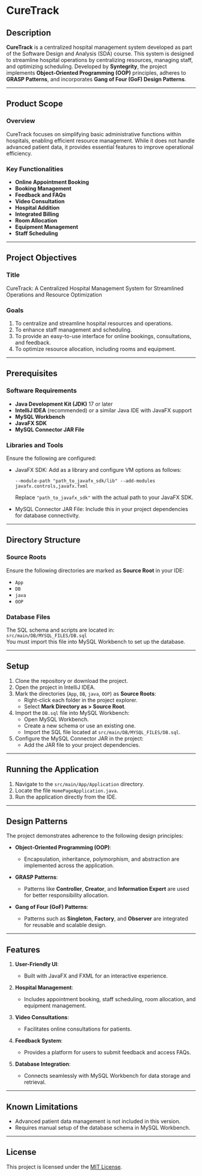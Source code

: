 
# CureTrack  

## Description  
**CureTrack** is a centralized hospital management system developed as part of the Software Design and Analysis (SDA) course. This system is designed to streamline hospital operations by centralizing resources, managing staff, and optimizing scheduling. Developed by **Syntegrity**, the project implements **Object-Oriented Programming (OOP)** principles, adheres to **GRASP Patterns**, and incorporates **Gang of Four (GoF) Design Patterns**.  

---

## Product Scope  

### Overview  
CureTrack focuses on simplifying basic administrative functions within hospitals, enabling efficient resource management. While it does not handle advanced patient data, it provides essential features to improve operational efficiency.  

### Key Functionalities  
- **Online Appointment Booking**  
- **Booking Management**  
- **Feedback and FAQs**  
- **Video Consultation**  
- **Hospital Addition**  
- **Integrated Billing**  
- **Room Allocation**  
- **Equipment Management**  
- **Staff Scheduling**  

---

## Project Objectives  
### Title  
CureTrack: A Centralized Hospital Management System for Streamlined Operations and Resource Optimization  

### Goals  
1. To centralize and streamline hospital resources and operations.  
2. To enhance staff management and scheduling.  
3. To provide an easy-to-use interface for online bookings, consultations, and feedback.  
4. To optimize resource allocation, including rooms and equipment.  

---

## Prerequisites  

### Software Requirements  
- **Java Development Kit (JDK)** 17 or later  
- **IntelliJ IDEA** (recommended) or a similar Java IDE with JavaFX support  
- **MySQL Workbench**  
- **JavaFX SDK**  
- **MySQL Connector JAR File**  

### Libraries and Tools  
Ensure the following are configured:  
- JavaFX SDK: Add as a library and configure VM options as follows:  
  ```
  --module-path "path_to_javafx_sdk/lib" --add-modules javafx.controls,javafx.fxml
  ```  
  Replace `"path_to_javafx_sdk"` with the actual path to your JavaFX SDK.  

- MySQL Connector JAR File: Include this in your project dependencies for database connectivity.  

---

## Directory Structure  

### Source Roots  
Ensure the following directories are marked as **Source Root** in your IDE:  
- `App`  
- `DB`  
- `java`  
- `OOP`  

### Database Files  
The SQL schema and scripts are located in:  
`src/main/DB/MYSQL_FILES/DB.sql`  
You must import this file into MySQL Workbench to set up the database.  

---

## Setup  

1. Clone the repository or download the project.  
2. Open the project in IntelliJ IDEA.  
3. Mark the directories (`App`, `DB`, `java`, `OOP`) as **Source Roots**:  
   - Right-click each folder in the project explorer.  
   - Select **Mark Directory as > Source Root**.  
4. Import the `DB.sql` file into MySQL Workbench:  
   - Open MySQL Workbench.  
   - Create a new schema or use an existing one.  
   - Import the SQL file located at `src/main/DB/MYSQL_FILES/DB.sql`.  
5. Configure the MySQL Connector JAR in the project:  
   - Add the JAR file to your project dependencies.  

---

## Running the Application  

1. Navigate to the `src/main/App/Application` directory.  
2. Locate the file `HomePageApplication.java`.  
3. Run the application directly from the IDE.  

---

## Design Patterns  

The project demonstrates adherence to the following design principles:  

- **Object-Oriented Programming (OOP)**:  
  - Encapsulation, inheritance, polymorphism, and abstraction are implemented across the application.  

- **GRASP Patterns**:  
  - Patterns like **Controller**, **Creator**, and **Information Expert** are used for better responsibility allocation.  

- **Gang of Four (GoF) Patterns**:  
  - Patterns such as **Singleton**, **Factory**, and **Observer** are integrated for reusable and scalable design.  

---

## Features  

1. **User-Friendly UI**:  
   - Built with JavaFX and FXML for an interactive experience.  

2. **Hospital Management**:  
   - Includes appointment booking, staff scheduling, room allocation, and equipment management.  

3. **Video Consultations**:  
   - Facilitates online consultations for patients.  

4. **Feedback System**:  
   - Provides a platform for users to submit feedback and access FAQs.  

5. **Database Integration**:  
   - Connects seamlessly with MySQL Workbench for data storage and retrieval.  

---

## Known Limitations  

- Advanced patient data management is not included in this version.  
- Requires manual setup of the database schema in MySQL Workbench.  

---

## License  

This project is licensed under the [MIT License](LICENSE).  
